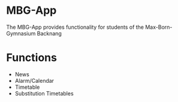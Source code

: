 # MBG-App
The MBG-App provides functionality for students of the Max-Born-Gymnasium Backnang

# Functions
* News
* Alarm/Calendar
* Timetable
* Substitution Timetables
